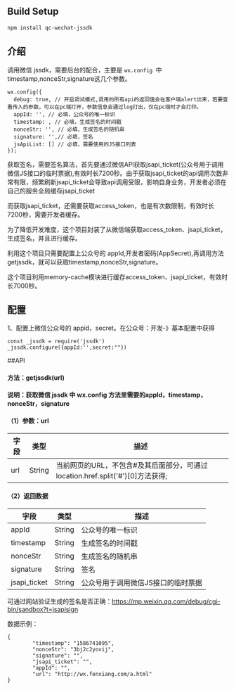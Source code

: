 
## Build Setup

```bash
npm install qc-wechat-jssdk


```
## 介绍
调用微信 jssdk，需要后台的配合，主要是 `wx.config `中timestamp,nonceStr,signature这几个参数。
```
wx.config({
  debug: true, // 开启调试模式,调用的所有api的返回值会在客户端alert出来，若要查看传入的参数，可以在pc端打开，参数信息会通过log打出，仅在pc端时才会打印。
  appId: '', // 必填，公众号的唯一标识
  timestamp: , // 必填，生成签名的时间戳
  nonceStr: '', // 必填，生成签名的随机串
  signature: '',// 必填，签名
  jsApiList: [] // 必填，需要使用的JS接口列表
});
```
获取签名，需要签名算法，首先要通过微信API获取jsapi_ticket(公众号用于调用微信JS接口的临时票据),有效时长7200秒。由于获取jsapi_ticket的api调用次数非常有限，频繁刷新jsapi_ticket会导致api调用受限，影响自身业务，开发者必须在自己的服务全局缓存jsapi_ticket 

而获取jsapi_ticket，还需要获取access_token，也是有次数限制，有效时长7200秒，需要开发者缓存。

为了降低开发难度，这个项目封装了从微信端获取access_token、jsapi_ticket，生成签名，并且进行缓存。

利用这个项目只需要配置上公众号的 appId,开发者密码(AppSecret),再调用方法getjssdk，就可以获取timestamp,nonceStr,signature。

这个项目利用memory-cache模块进行缓存access_token、jsapi_ticket，有效时长7000秒。

## 配置
1、配置上微信公众号的 appid，secret。在公众号：开发-》基本配置中获得
 ```
const _jssdk = require('jssdk')
_jssdk.configure({appId:'',secret:""})

```
##API

#### 方法：getjssdk(url)
**说明：获取微信 jssdk 中 wx.config 方法里需要的appId，timestamp，nonceStr，signature**

#### （1）参数：url

字段 | 类型 | 描述
---|---|---
url | String |  当前网页的URL，不包含#及其后面部分，可通过location.href.split('#')[0]方法获得;



#### （2）返回数据

字段 | 类型 | 描述
---|---|---
appId | String |  公众号的唯一标识
timestamp | String |  生成签名的时间戳
nonceStr | String |  生成签名的随机串
signature | String |  签名
jsapi_ticket | String |  公众号用于调用微信JS接口的临时票据

可通过网站验证生成的签名是否正确：https://mp.weixin.qq.com/debug/cgi-bin/sandbox?t=jsapisign

数据示例：
```
{
        "timestamp": "1586741095",
        "nonceStr": "3bj2c2yovij",
        "signature": "",
        "jsapi_ticket": "",
        "appId": "",
        "url": "http://wx.fenxiang.com/a.html"
}

```

